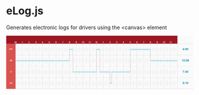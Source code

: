 # eLog.js
Generates electronic logs for drivers using the &lt;canvas> element

![eLog.js example](https://github.com/logandawson/eLog.js/blob/main/imgs/elog.png)
